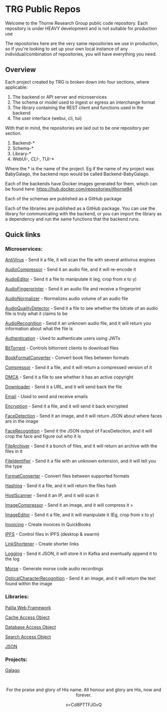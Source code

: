 # TRG Public Repos

Welcome to the Thorne Research Group public code repository. Each repository is under HEAVY development and is not suitable for production use

The repositories here are the very same repositories we use in production, so if you're looking to set up your own local instance of any individual/combination of repositories, you will have everything you need.

## Overview

Each project created by TRG is broken down into four sections, where applicable:
1. The backend or API server and microservices
2. The schema or model used to ingest or egress an interchange format
3. The library containing the REST client and functions used in the backend
4. The user interface (webui, cli, tui)

With that in mind, the repositories are laid out to be one repository per section.

1. Backend-*
2. Schema-*
3. Library-*
4. WebUI-*, CLI-*, TUI-*

Where the * is the name of the project. Eg if the name of my project was BabyGalago, the backend repo would be called Backend-BabyGalago.

Each of the backends have Docker images generated for them, which can be found here: https://hub.docker.com/repositories/jthorne94

Each of the schemas are published as a GitHub package

Each of the libraries are published as a GitHub package. You can use the library for communicating with the backend, or you can import the library as a dependency and run the same functions that the backend runs.

## Quick links

### Microservices:

[AntiVirus](https://github.com/orgs/ThorneResearchGroup/repositories?q=AntiVirus&type=all&language=&sort=) - Send it a file, it will scan the file with several antivirus engines

[AudioCompressor](https://github.com/orgs/ThorneResearchGroup/repositories?q=AudioCompressor&type=all&language=&sort=) - Send it an audio file, and it will re-encode it

[AudioEditor](https://github.com/orgs/ThorneResearchGroup/repositories?q=AudioEditor&type=all&language=&sort=) - Send it a file to manipulate it (eg, crop from x to y)

[AudioFingerprinter](https://github.com/orgs/ThorneResearchGroup/repositories?q=AudioFingerprinter&type=all&language=&sort=) - Send it an audio file and receive a fingerprint

[AudioNormalizer](https://github.com/orgs/ThorneResearchGroup/repositories?q=AudioNormalizer&type=all&language=&sort=) - Normalizes audio volume of an audio file

[AudioQualityDetector](https://github.com/orgs/ThorneResearchGroup/repositories?q=AudioQualityDetector&type=all&language=&sort=) - Send it a file to see whether the bitrate of an audio file is truly what it claims to be

[AudioRecognition](https://github.com/orgs/ThorneResearchGroup/repositories?q=AudioRecognition&type=all&language=&sort=) - Send it an unknown audio file, and it will return you information about what the file is

[Authentication](https://github.com/orgs/ThorneResearchGroup/repositories?q=Authentication&type=all&language=&sort=) - Used to authenticate users using JWTs

[BitTorrent](https://github.com/orgs/ThorneResearchGroup/repositories?q=BitTorrent&type=all&language=&sort=) - Controls bittorrent clients to download files

[BookFormatConverter](https://github.com/orgs/ThorneResearchGroup/repositories?q=BookFormatConverter&type=all&language=&sort=) - Convert book files between formats

[Compressor](https://github.com/orgs/ThorneResearchGroup/repositories?q=Compressor&type=all&language=&sort=) - Send it a file, and it will return a compressed version of it

[DMCA](https://github.com/orgs/ThorneResearchGroup/repositories?q=DMCA&type=all&language=&sort=) - Send it a file to see whether it has an active copyright

[Downloader](https://github.com/orgs/ThorneResearchGroup/repositories?q=Downloader&type=all&language=&sort=) - Send it a URL, and it will send back the file

[Email](https://github.com/orgs/ThorneResearchGroup/repositories?q=Email&type=all&language=&sort=) - Used to send and receive emails

[Encryption](https://github.com/orgs/ThorneResearchGroup/repositories?q=Encryption&type=all&language=&sort=) - Send it a file, and it will send it back encrypted

[FaceDetection](https://github.com/orgs/ThorneResearchGroup/repositories?q=FaceDetection&type=all&language=&sort=) - Send it an image, and it will return JSON about where faces are in the image

[FaceRecognition](https://github.com/orgs/ThorneResearchGroup/repositories?q=FaceRecognition&type=all&language=&sort=) - Send it the JSON output of FaceDetection, and it will crop the face and figure out who it is

[FileArchiver](https://github.com/orgs/ThorneResearchGroup/repositories?q=FileArchiver&type=all&language=&sort=) - Send it a bunch of files, and it will return an archive with the files in it

[FileIdentifier](https://github.com/orgs/ThorneResearchGroup/repositories?q=FileIdentifier&type=all&language=&sort=) - Send it a file with an unknown extension, and it will tell you the type

[FormatConverter](https://github.com/orgs/ThorneResearchGroup/repositories?q=FormatConverter&type=all&language=&sort=) - Convert files between supported formats

[Hashing](https://github.com/orgs/ThorneResearchGroup/repositories?q=Hashing&type=all&language=&sort=) - Send it a file, and it will return the files hash

[HostScanner](https://github.com/orgs/ThorneResearchGroup/repositories?q=HostScanner&type=all&language=&sort=) - Send it an IP, and it will scan it

[ImageCompressor](https://github.com/orgs/ThorneResearchGroup/repositories?q=ImageCompressor&type=all&language=&sort=) - Send it an image, and it will compress it =

[ImageEditor](https://github.com/orgs/ThorneResearchGroup/repositories?q=ImageEditor&type=all&language=&sort=) - Send it a file, and it will manipulate it (Eg, crop from x to y)

[Invoicing](https://github.com/orgs/ThorneResearchGroup/repositories?q=Invoicing&type=all&language=&sort=) - Create invoices in QuickBooks

[IPFS](https://github.com/orgs/ThorneResearchGroup/repositories?q=IPFS&type=all&language=&sort=) - Control files in IPFS (desktop & swarm)

[LinkShortener](https://github.com/orgs/ThorneResearchGroup/repositories?q=LinkShortener&type=all&language=&sort=) - Create shorter links

[Logging](https://github.com/orgs/ThorneResearchGroup/repositories?q=Logging&type=all&language=&sort=) - Send it JSON, it will store it in Kafka and eventually append it to the log

[Morse](https://github.com/orgs/ThorneResearchGroup/repositories?q=Morse&type=all&language=&sort=) - Generate morse code audio recordings

[OpticalCharacterRecognition](https://github.com/orgs/ThorneResearchGroup/repositories?q=OpticalCharacterRecognition&type=all&language=&sort=) - Send it an image, and it will return the text found within the image

### Libraries:

[Palila Web Framework](https://github.com/ThorneResearchGroup/WebFramework)

[Cache Access Object](https://github.com/ThorneResearchGroup/CAO)

[Database Access Object](https://github.com/ThorneResearchGroup/DAO)

[Search Access Object](https://github.com/ThorneResearchGroup/SAO)

[JSON](https://github.com/ThorneResearchGroup/Library-JSON)

### Projects:

[Galago](https://github.com/orgs/ThorneResearchGroup/repositories?q=galago&type=all&language=&sort=)

&nbsp;
&nbsp;
&nbsp;
&nbsp;

<p align=center>For the praise and glory of His name. All honour and glory are His, now and forever.</p>

<p align=center>v=Cd8PTTFJGvQ</p>
